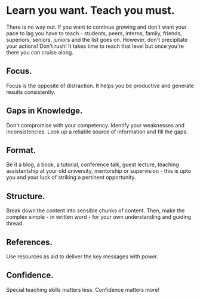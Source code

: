 # Learn you want. Teach you must.

There is no way out. If you want to continue growing and don't want your pace to lag you have to teach - students, peers, interns, family, friends, superiors, seniors, juniors and the list goes on. However, don't precipitate your actions! Don't rush! It takes time to reach that level but once you're there you can cruise along.

## Focus.
Focus is the opposite of distraction. It helps you be productive and generate results consistently. 
## Gaps in Knowledge.
Don't compromise with your competency. Identify your weaknesses and inconsistencies. Look up a reliable source of information and fill the gaps.
## Format.
Be it a blog, a book, a tutorial, conference talk, guest lecture, teaching assistantship at your old university, mentorship or supervision - this is upto you and your luck of striking a pertinent opportunity.
## Structure.
Break down the content into sensible chunks of content. Then, make the complex simple - in written word - for your own understanding and guiding thread.
## References.
Use resources as aid to deliver the key messages with power.
## Confidence.
Special teaching skills matters less. Confidence matters more!
